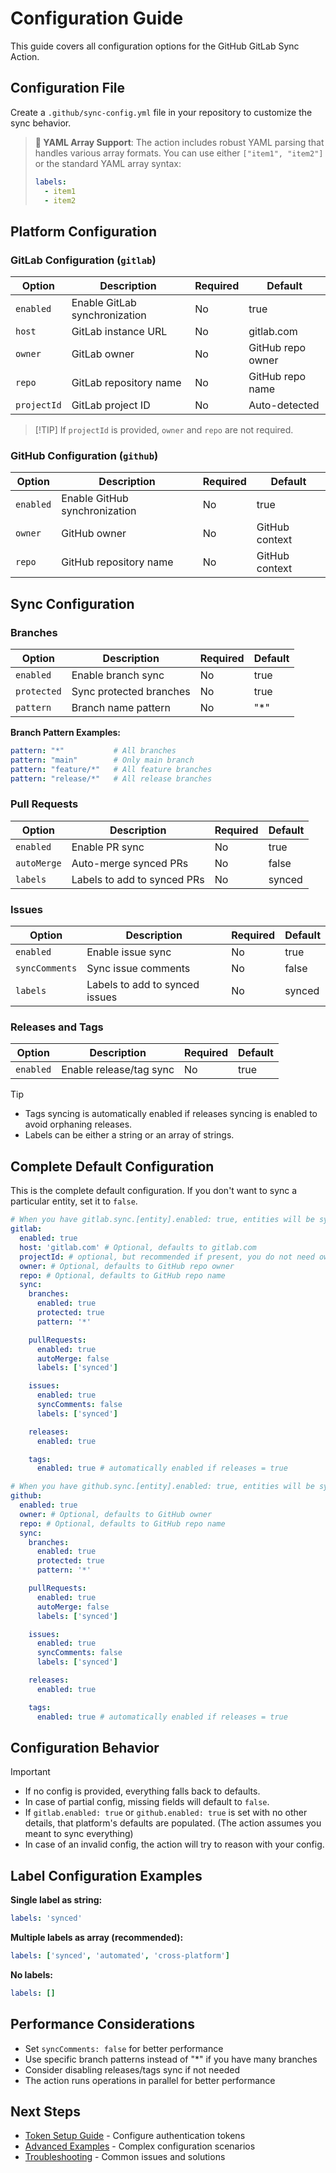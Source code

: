 # Configuration Guide

This guide covers all configuration options for the GitHub GitLab Sync Action.

## Configuration File

Create a `.github/sync-config.yml` file in your repository to customize the sync behavior.

> **📝 YAML Array Support**: The action includes robust YAML parsing that handles various array
> formats. You can use either `["item1", "item2"]` or the standard YAML array syntax:
>
> ```yaml
> labels:
>   - item1
>   - item2
> ```

## Platform Configuration

### GitLab Configuration (`gitlab`)

| Option      | Description                   | Required | Default           |
| ----------- | ----------------------------- | -------- | ----------------- |
| `enabled`   | Enable GitLab synchronization | No       | true              |
| `host`      | GitLab instance URL           | No       | gitlab.com        |
| `owner`     | GitLab owner                  | No       | GitHub repo owner |
| `repo`      | GitLab repository name        | No       | GitHub repo name  |
| `projectId` | GitLab project ID             | No       | Auto-detected     |

> [!TIP] If `projectId` is provided, `owner` and `repo` are not required.

### GitHub Configuration (`github`)

| Option    | Description                   | Required | Default        |
| --------- | ----------------------------- | -------- | -------------- |
| `enabled` | Enable GitHub synchronization | No       | true           |
| `owner`   | GitHub owner                  | No       | GitHub context |
| `repo`    | GitHub repository name        | No       | GitHub context |

## Sync Configuration

### Branches

| Option      | Description             | Required | Default |
| ----------- | ----------------------- | -------- | ------- |
| `enabled`   | Enable branch sync      | No       | true    |
| `protected` | Sync protected branches | No       | true    |
| `pattern`   | Branch name pattern     | No       | "\*"    |

**Branch Pattern Examples:**

```yaml
pattern: "*"           # All branches
pattern: "main"        # Only main branch
pattern: "feature/*"   # All feature branches
pattern: "release/*"   # All release branches
```

### Pull Requests

| Option      | Description                 | Required | Default |
| ----------- | --------------------------- | -------- | ------- |
| `enabled`   | Enable PR sync              | No       | true    |
| `autoMerge` | Auto-merge synced PRs       | No       | false   |
| `labels`    | Labels to add to synced PRs | No       | synced  |

### Issues

| Option         | Description                    | Required | Default |
| -------------- | ------------------------------ | -------- | ------- |
| `enabled`      | Enable issue sync              | No       | true    |
| `syncComments` | Sync issue comments            | No       | false   |
| `labels`       | Labels to add to synced issues | No       | synced  |

### Releases and Tags

| Option    | Description             | Required | Default |
| --------- | ----------------------- | -------- | ------- |
| `enabled` | Enable release/tag sync | No       | true    |

> [!TIP]
>
> - Tags syncing is automatically enabled if releases syncing is enabled to avoid orphaning
>   releases.
> - Labels can be either a string or an array of strings.

## Complete Default Configuration

This is the complete default configuration. If you don't want to sync a particular entity, set it to
`false`.

```yaml
# When you have gitlab.sync.[entity].enabled: true, entities will be synced FROM GitLab to GitHub
gitlab:
  enabled: true
  host: 'gitlab.com' # Optional, defaults to gitlab.com
  projectId: # optional, but recommended if present, you do not need owner and repo
  owner: # Optional, defaults to GitHub repo owner
  repo: # Optional, defaults to GitHub repo name
  sync:
    branches:
      enabled: true
      protected: true
      pattern: '*'

    pullRequests:
      enabled: true
      autoMerge: false
      labels: ['synced']

    issues:
      enabled: true
      syncComments: false
      labels: ['synced']

    releases:
      enabled: true

    tags:
      enabled: true # automatically enabled if releases = true

# When you have github.sync.[entity].enabled: true, entities will be synced FROM GitHub to GitLab
github:
  enabled: true
  owner: # Optional, defaults to GitHub owner
  repo: # Optional, defaults to GitHub repo name
  sync:
    branches:
      enabled: true
      protected: true
      pattern: '*'

    pullRequests:
      enabled: true
      autoMerge: false
      labels: ['synced']

    issues:
      enabled: true
      syncComments: false
      labels: ['synced']

    releases:
      enabled: true

    tags:
      enabled: true # automatically enabled if releases = true
```

## Configuration Behavior

> [!IMPORTANT]
>
> - If no config is provided, everything falls back to defaults.
> - In case of partial config, missing fields will default to `false`.
> - If `gitlab.enabled: true` or `github.enabled: true` is set with no other details, that
>   platform's defaults are populated. (The action assumes you meant to sync everything)
> - In case of an invalid config, the action will try to reason with your config.

## Label Configuration Examples

**Single label as string:**

```yaml
labels: 'synced'
```

**Multiple labels as array (recommended):**

```yaml
labels: ['synced', 'automated', 'cross-platform']
```

**No labels:**

```yaml
labels: []
```

## Performance Considerations

- Set `syncComments: false` for better performance
- Use specific branch patterns instead of "\*" if you have many branches
- Consider disabling releases/tags sync if not needed
- The action runs operations in parallel for better performance

## Next Steps

- [Token Setup Guide](token-setup.md) - Configure authentication tokens
- [Advanced Examples](examples.md) - Complex configuration scenarios
- [Troubleshooting](troubleshooting.md) - Common issues and solutions
